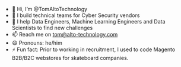 - 👋 Hi, I’m @TomAltoTechnology
- 🔐 I build technical teams for Cyber Security vendors
- 🌱 I help Data Engineers, Machine Learning Engineers and Data Scientists to find new challenges
- 📫 Reach me on tom@alto-technology.com
- 😄 Pronouns: he/him
- ⚡ Fun fact: Prior to working in recruitment, I used to code Magento B2B/B2C webstores for skateboard companies.

<!---
TomAltoTechnology/TomAltoTechnology is a ✨ special ✨ repository because its `README.md` (this file) appears on your GitHub profile.
You can click the Preview link to take a look at your changes.
--->
